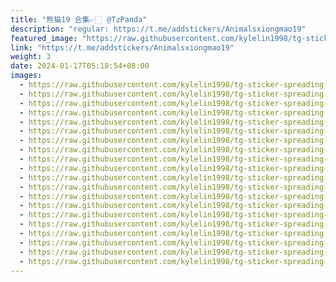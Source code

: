 ```yaml
---
title: "熊猫19 合集👉🏻 @TzPanda"
description: "regular: https://t.me/addstickers/Animalsxiongmao19"
featured_image: "https://raw.githubusercontent.com/kylelin1998/tg-sticker-spreading-worldwide-images/main/img/e64f3963-88d7-4a75-913e-e55115918f5b.jpg"
link: "https://t.me/addstickers/Animalsxiongmao19"
weight: 3
date: 2024-01-17T05:18:54+08:00
images:
  - https://raw.githubusercontent.com/kylelin1998/tg-sticker-spreading-worldwide-images/main/img/e64f3963-88d7-4a75-913e-e55115918f5b.jpg
  - https://raw.githubusercontent.com/kylelin1998/tg-sticker-spreading-worldwide-images/main/img/7f4cb5e9-dca8-4932-8020-98ea9bf7948f.jpg
  - https://raw.githubusercontent.com/kylelin1998/tg-sticker-spreading-worldwide-images/main/img/46cf2649-a978-46bc-94ec-45d37495f3ba.jpg
  - https://raw.githubusercontent.com/kylelin1998/tg-sticker-spreading-worldwide-images/main/img/27fa81d7-3f68-4918-a03f-05808f260377.jpg
  - https://raw.githubusercontent.com/kylelin1998/tg-sticker-spreading-worldwide-images/main/img/b3bc4f46-dbe2-4101-88ee-8d8ca37b19c1.jpg
  - https://raw.githubusercontent.com/kylelin1998/tg-sticker-spreading-worldwide-images/main/img/10589ee9-51fd-490c-b36b-74fec24e8316.jpg
  - https://raw.githubusercontent.com/kylelin1998/tg-sticker-spreading-worldwide-images/main/img/802c504b-493a-4b8a-870c-087ca1e3865e.jpg
  - https://raw.githubusercontent.com/kylelin1998/tg-sticker-spreading-worldwide-images/main/img/c090c1db-0aa2-4cd4-b68a-aa94dea26159.jpg
  - https://raw.githubusercontent.com/kylelin1998/tg-sticker-spreading-worldwide-images/main/img/fba1f86d-40bd-4387-8cb4-856443938178.jpg
  - https://raw.githubusercontent.com/kylelin1998/tg-sticker-spreading-worldwide-images/main/img/a4a9860a-7b77-4b97-9809-98b3b6fa369c.jpg
  - https://raw.githubusercontent.com/kylelin1998/tg-sticker-spreading-worldwide-images/main/img/6816dc8d-1333-46bc-a4f6-f8dd95317ea5.jpg
  - https://raw.githubusercontent.com/kylelin1998/tg-sticker-spreading-worldwide-images/main/img/b75de86b-a0ae-4478-b177-bb92502411c2.jpg
  - https://raw.githubusercontent.com/kylelin1998/tg-sticker-spreading-worldwide-images/main/img/cd407f80-47a2-4a45-a1f0-f1c3738f8979.jpg
  - https://raw.githubusercontent.com/kylelin1998/tg-sticker-spreading-worldwide-images/main/img/ef073112-2ffc-417d-a617-a0a060ddbf46.jpg
  - https://raw.githubusercontent.com/kylelin1998/tg-sticker-spreading-worldwide-images/main/img/5164837b-1cc8-481b-9b45-6c919a57f8fd.jpg
  - https://raw.githubusercontent.com/kylelin1998/tg-sticker-spreading-worldwide-images/main/img/be21ff41-246e-4168-ba0c-39e9b11570e5.jpg
  - https://raw.githubusercontent.com/kylelin1998/tg-sticker-spreading-worldwide-images/main/img/4b54558e-a2e6-4683-b128-88cba5b0a31f.jpg
  - https://raw.githubusercontent.com/kylelin1998/tg-sticker-spreading-worldwide-images/main/img/04b0b653-e2d9-46bf-bbf3-c30ec3b7d366.jpg
  - https://raw.githubusercontent.com/kylelin1998/tg-sticker-spreading-worldwide-images/main/img/092cf402-5838-4b20-af76-f99197448ef8.jpg
  - https://raw.githubusercontent.com/kylelin1998/tg-sticker-spreading-worldwide-images/main/img/6160e2cc-fdfc-41db-bc75-f78803b32d79.jpg
---
```

